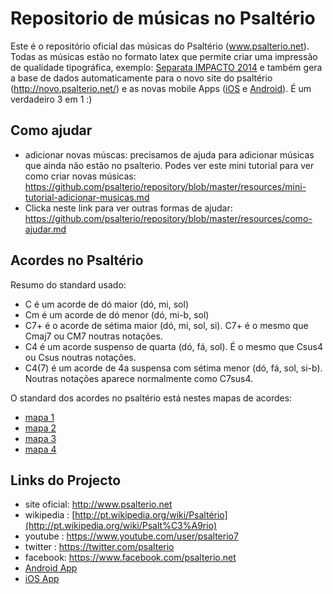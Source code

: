 Repositorio de músicas no Psaltério
================================
Este é o repositório oficial das músicas do Psaltério (www.psalterio.net).
Todas as músicas estão no formato latex que permite criar uma impressão de qualidade tipográfica, exemplo:  [Separata IMPACTO 2014](https://raw.githubusercontent.com/psalterio/repository/master/songbooks/2014-impacto/separata_impacto_2014_chords.pdf) e também gera a base de dados automaticamente para o novo site do psaltério (http://novo.psalterio.net/) e as novas mobile Apps ([iOS](https://itunes.apple.com/pt/app/psalterio/id858825872) e [Android](https://play.google.com/store/apps/details?id=net.psalterio.psalterioandroid)). É um verdadeiro 3 em 1 :)


Como ajudar
-----------
- adicionar novas múscas: precisamos de ajuda para adicionar músicas que ainda não estão no psalterio. Podes ver este mini tutorial para ver como criar novas músicas: https://github.com/psalterio/repository/blob/master/resources/mini-tutorial-adicionar-musicas.md
- Clicka neste link para ver outras formas de ajudar: https://github.com/psalterio/repository/blob/master/resources/como-ajudar.md

Acordes no Psaltério
--------------------

Resumo do standard usado:
- C é um acorde de dó maior (dó, mi, sol)
- Cm é um acorde de dó menor (dó, mi-b, sol)
- C7+ é o acorde de sétima maior (dó, mi, sol, si). C7+ é o mesmo que Cmaj7 ou CM7 noutras notações.
- C4 é um acorde suspenso de quarta (dó, fá, sol). É o mesmo que Csus4 ou Csus noutras notações.
- C4(7) é um acorde de 4a suspensa com sétima menor (dó, fá, sol, si-b). Noutras notações aparece normalmente como C7sus4.

O standard dos acordes no psaltério está nestes mapas de acordes:
- [mapa 1](https://github.com/psalterio/repository/blob/master/songbooks/psalterio/scan_psalterio_original/0-3_mapa_acordes.jpg)
- [mapa 2](https://github.com/psalterio/repository/blob/master/songbooks/psalterio/scan_psalterio_original/0-4_mapa_acordes.jpg)
- [mapa 3](https://github.com/psalterio/repository/blob/master/songbooks/psalterio/scan_psalterio_original/0-5_mapa_acordes.jpg)
- [mapa 4](https://github.com/psalterio/repository/blob/master/songbooks/psalterio/scan_psalterio_original/0-6_mapa_acordes.jpg)

Links do Projecto
-----------------

- site oficial: http://www.psalterio.net
- wikipedia   : [http://pt.wikipedia.org/wiki/Psaltério](http://pt.wikipedia.org/wiki/Psalt%C3%A9rio)
- youtube     : https://www.youtube.com/user/psalterio7
- twitter : https://twitter.com/psalterio
- facebook: https://www.facebook.com/psalterio.net
- [Android App](https://play.google.com/store/apps/details?id=net.psalterio.psalterioandroid)
- [iOS App](https://itunes.apple.com/pt/app/psalterio/id858825872)

